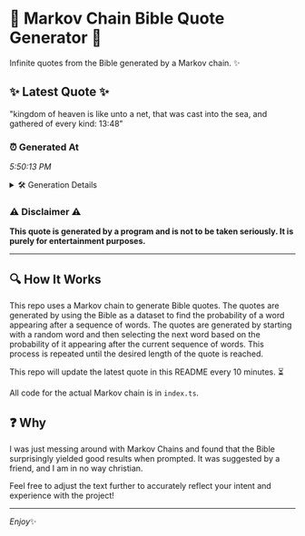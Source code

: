 # 📖 Markov Chain Bible Quote Generator 📖

Infinite quotes from the Bible generated by a Markov chain. ✨

## ✨ Latest Quote ✨
"kingdom of heaven is like unto a net, that was cast into the sea, and gathered of every kind: 13:48"

### ⏰ Generated At
*5:50:13 PM*

<details>
    <summary>🛠️ Generation Details</summary>
    <p>
        <strong>🌱 Seed:</strong> kingdom<br>
        <strong>🔄 Iterations:</strong> 19<br>
        <strong>📜 Context History:</strong><br>[ kingdom ]: of<br>[ kingdom, of ]: heaven<br>[ kingdom, of, heaven ]: is<br>[ kingdom, of, heaven, is ]: like<br>[ kingdom, of, heaven, is, like ]: unto<br>[ kingdom, of, heaven, is, like, unto ]: a<br>[ of, heaven, is, like, unto, a ]: net,<br>[ heaven, is, like, unto, a, net, ]: that<br>[ is, like, unto, a, net,, that ]: was<br>[ like, unto, a, net,, that, was ]: cast<br>[ unto, a, net,, that, was, cast ]: into<br>[ a, net,, that, was, cast, into ]: the<br>[ net,, that, was, cast, into, the ]: sea,<br>[ that, was, cast, into, the, sea, ]: and<br>[ was, cast, into, the, sea,, and ]: gathered<br>[ cast, into, the, sea,, and, gathered ]: of<br>[ into, the, sea,, and, gathered, of ]: every<br>[ the, sea,, and, gathered, of, every ]: kind:<br>[ sea,, and, gathered, of, every, kind: ]: 13:48<br>
    </p>
</details>

### ⚠️ Disclaimer ⚠️
**This quote is generated by a program and is not to be taken seriously. It is purely for entertainment purposes.**

---

## 🔍 How It Works

This repo uses a Markov chain to generate Bible quotes. The quotes are generated by using the Bible as a dataset to find the probability of a word appearing after a sequence of words. The quotes are generated by starting with a random word and then selecting the next word based on the probability of it appearing after the current sequence of words. This process is repeated until the desired length of the quote is reached.

This repo will update the latest quote in this README every 10 minutes. ⏳

All code for the actual Markov chain is in `index.ts`.

## ❓ Why

I was just messing around with Markov Chains and found that the Bible surprisingly yielded good results when prompted. 
It was suggested by a friend, and I am in no way christian.

Feel free to adjust the text further to accurately reflect your intent and experience with the project!

---

*Enjoy*✨
